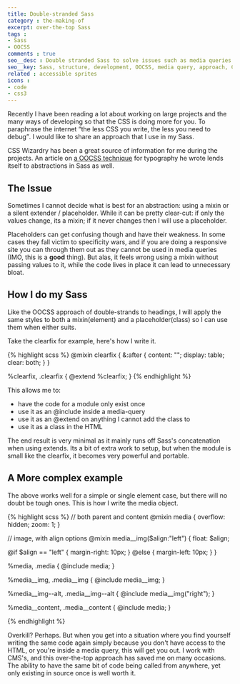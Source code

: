 ```yaml
---
title: Double-stranded Sass
category : the-making-of
excerpt: over-the-top Sass
tags :
- Sass
- OOCSS
comments : true
seo__desc : Double stranded Sass to solve issues such as media queries and CMS so code remains minimal
seo__key: Sass, structure, development, OOCSS, media query, approach, CMS, manageble Sass, maintainance
related : accessible sprites
icons :
- code
- css3
---
```

Recently I have been reading a lot about working on large projects and the many ways of developing so that the CSS is doing more for you. To paraphrase the internet <q>the less CSS you write, the less you need to debug</q>. I would like to share an approach that I use in my Sass.
<!-- /intro -->

CSS Wizardry has been a great source of information for me during the projects. An article on [a OOCSS technique](http://csswizardry.com/2012/02/pragmatic-practical-font-sizing-in-css/) for typography he wrote lends itself to abstractions in Sass as well.

## The Issue
Sometimes I cannot decide what is best for an abstraction: using a mixin or a silent extender / placeholder. While it can be pretty clear-cut: if only the values change, its a mixin; if it never changes then I will use a placeholder.

Placeholders can get confusing though and have their weakness. In some cases they fall victim to specificity wars, and if you are doing a responsive site you can through them out as they cannot be used in media queries (IMO, this is a <strong>good</strong> thing). But alas, it feels wrong using a mixin without passing values to it, while the code lives in place it can lead to unnecessary bloat.


## How I do my Sass
Like the OOCSS approach of double-strands to headings, I will apply the same styles to both a mixin(element) and a placeholder(class) so I can use them when either suits.

Take the clearfix for example, here's how I write it.

{% highlight scss  %}
@mixin clearfix {
  &:after { content: ""; display: table; clear: both; }
}

%clearfix,
.clearfix { @extend %clearfix; }
{% endhighlight %}

This allows me to:

- have the code for a module only exist once
- use it as an @include inside a media-query
- use it as an @extend on anything I cannot add the class to
- use it as a class in the HTML

The end result is very minimal as it mainly runs off Sass's concatenation when using extends. Its a bit of extra work to setup, but when the module is small like the clearfix, it becomes very powerful and portable.

## A More complex example
The above works well for a simple or single element case, but there will no doubt be tough ones. This is how I write the media object.

{% highlight scss  %}
// both parent and content
@mixin media {
  overflow: hidden; zoom: 1;
}

// image, with align options
@mixin media__img($align:"left") {
  float: $align;

  @if $align == "left" {
    margin-right: 10px;
  } @else {
    margin-left: 10px;
  }
}

%media,
.media { @include media; }

%media__img,
.media__img { @include media__img; }

%media__img--alt,
.media__img--alt { @include media__img("right"); }

%media__content,
.media__content { @include media; }

{% endhighlight %}

Overkill? Perhaps. But when you get into a situation where you find yourself writing the same code again simply because you don't have access to the HTML, or you're inside a media query, this will get you out. I work with CMS's, and this over-the-top approach has saved me on many occasions. The ability to have the same bit of code being called from anywhere, yet only existing in source once is well worth it.
